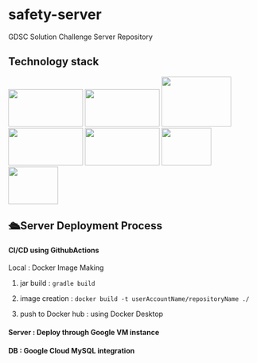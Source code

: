 # safety-server
GDSC Solution Challenge Server Repository

## Technology stack
<img src=https://github.com/GSC-2024-Hongik-Team-6/safety-server/assets/106096303/86ebc910-acd4-4259-9f3f-590c11da4a02 width="150" height="75"/>
<img src=https://github.com/GSC-2024-Hongik-Team-6/safety-server/assets/106096303/40be89d1-c6da-4fad-acc6-e2ab4b036929 width="150" height="75"/>
<img src=https://github.com/GSC-2024-Hongik-Team-6/safety-server/assets/106096303/14bb572e-6a61-474c-b9eb-f5badd8f81f5 width="140" height="100"/>
<img src=https://github.com/GSC-2024-Hongik-Team-6/safety-server/assets/106096303/b9d85257-a40f-4301-9222-96331765828e width="150" height="75"/>
<img src=https://github.com/GSC-2024-Hongik-Team-6/safety-server/assets/106096303/7b557174-dedb-4422-819f-3b66581e143e2 width="150" height="75"/>
<img src=https://github.com/GSC-2024-Hongik-Team-6/safety-server/assets/106096303/5722bc9b-b0bb-4a17-b73f-e0bdfba2d850 width="100" height="75"/>
<img src=https://github.com/GSC-2024-Hongik-Team-6/safety-server/assets/106096303/9c3b8df5-6611-4ecd-8f55-2838f01d53e0 width="100" height="75"/>
</br>


## 🛳Server Deployment Process
####   CI/CD using GithubActions </br>

Local : Docker Image Making

1. jar build : ```gradle build```

2. image creation : ```docker build -t userAccountName/repositoryName ./```

3. push to Docker hub : using Docker Desktop

#### Server : Deploy through Google VM instance

#### DB : Google Cloud MySQL integration
